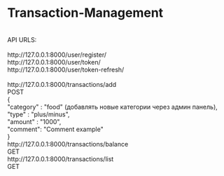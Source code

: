 # Transaction-Management
<br />
API URLS:<br />
<br />
http://127.0.0.1:8000/user/register/<br />
http://127.0.0.1:8000/user/token/<br />
http://127.0.0.1:8000/user/token-refresh/<br />
<br />
http://127.0.0.1:8000/transactions/add<br />
POST<br />
{<br />
    "category" : "food" (добавлять новые категории через админ панель),<br />
    "type" : "plus/minus",<br />
    "amount" : "1000",<br />
    "comment": "Comment example"<br />
}<br />
http://127.0.0.1:8000/transactions/balance<br />
GET<br />
http://127.0.0.1:8000/transactions/list<br />
GET<br />
